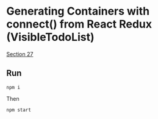 Generating Containers with connect() from React Redux (VisibleTodoList)
=============

[Section 27](https://egghead.io/lessons/javascript-redux-generating-containers-with-connect-from-react-redux-visibletodolist)


## Run

```
npm i
```

Then
```
npm start
```
